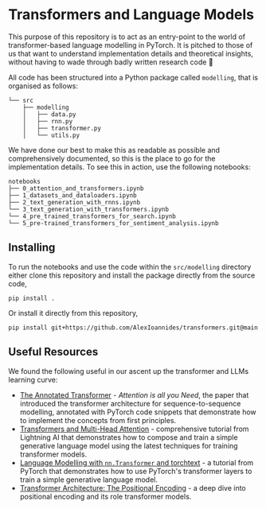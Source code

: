 # Transformers and Language Models

This purpose of this repository is to act as an entry-point to the world of transformer-based language modelling in PyTorch. It is pitched to those of us that want to understand implementation details and theoretical insights, without having to wade through badly written research code 🙂

All code has been structured into a Python package called `modelling`, that is organised as follows:

```text
└── src
    ├── modelling
    │   ├── data.py
    │   ├── rnn.py
    │   ├── transformer.py
    │   └── utils.py
```

We have done our best to make this as readable as possible and comprehensively documented, so this is the place to go for the implementation details. To see this in action, use the following notebooks:

```text
notebooks
├── 0_attention_and_transformers.ipynb
├── 1_datasets_and_dataloaders.ipynb
├── 2_text_generation_with_rnns.ipynb
└── 3_text_generation_with_transformers.ipynb
└── 4_pre_trained_transformers_for_search.ipynb
└── 5_pre-trained_transformers_for_sentiment_analysis.ipynb
```

## Installing

To run the notebooks and use the code within the `src/modelling` directory either clone this repository and install the package directly from the source code,

```text
pip install .
```

Or install it directly from this repository,

```text
pip install git+https://github.com/AlexIoannides/transformers.git@main
```

## Useful Resources

We found the following useful in our ascent up the transformer and LLMs learning curve:

- [The Annotated Transformer](http://nlp.seas.harvard.edu/annotated-transformer/) - _Attention is all you Need_, the paper that introduced the transformer architecture for sequence-to-sequence modelling, annotated with PyTorch code snippets that demonstrate how to implement the concepts from first principles.
- [Transformers and Multi-Head Attention](https://lightning.ai/docs/pytorch/stable/notebooks/course_UvA-DL/05-transformers-and-MH-attention.html#Learning-rate-warm-up) - comprehensive tutorial from Lightning AI that demonstrates how to compose and train a simple generative language model using the latest techniques for training transformer models.
- [Language Modelling with `nn.Transformer` and torchtext](https://pytorch.org/tutorials/beginner/transformer_tutorial.html) - a tutorial from PyTorch that demonstrates how to use PyTorch's transformer layers to train a simple generative language model.
- [Transformer Architecture: The Positional Encoding](https://kazemnejad.com/blog/transformer_architecture_positional_encoding/) - a deep dive into positional encoding and its role transformer models.
